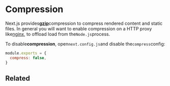 # Compression

Next.js provides[**gzip**](https://tools.ietf.org/html/rfc6713#section-3)compression to compress rendered content and static files. In general you will want to enable compression on a HTTP proxy like[nginx](https://www.nginx.com/), to offload load from the`Node.js`process.

To disable**compression**, open`next.config.js`and disable the`compress`config:

```js
module.exports = {
  compress: false,
}

```

## Related


